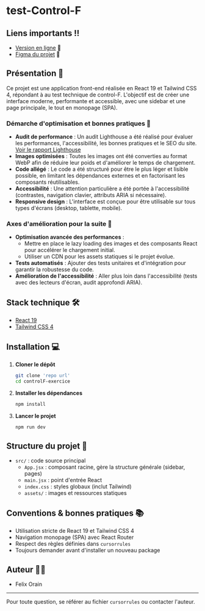 # test-Control-F

## Liens importants ‼️

- [Version en ligne](https://test-control-f.vercel.app/) 🚀
- [Figma du projet](https://www.figma.com/design/P81etWQVPhpMEKQtp2vINJ/Test-Control-F-maquette?node-id=0-1&t=BXZagYSEEMoj3dXM-1) 🎨

## Présentation 📝

Ce projet est une application front-end réalisée en React 19 et Tailwind CSS 4, répondant à au test technique de control-F. L'objectif est de créer une interface moderne, performante et accessible, avec une sidebar et une page principale, le tout en monopage (SPA).

### Démarche d'optimisation et bonnes pratiques 🚀

- **Audit de performance** : Un audit Lighthouse a été réalisé pour évaluer les performances, l'accessibilité, les bonnes pratiques et le SEO du site. [Voir le rapport Lighthouse](https://pagespeed.web.dev/analysis/https-test-control-f-vercel-app/9hmi18ni4g?form_factor=desktop&category=performance&category=accessibility&category=best-practices&category=seo&hl=fr&utm_source=lh-chrome-ext)
- **Images optimisées** : Toutes les images ont été converties au format WebP afin de réduire leur poids et d'améliorer le temps de chargement.
- **Code allégé** : Le code a été structuré pour être le plus léger et lisible possible, en limitant les dépendances externes et en factorisant les composants réutilisables.
- **Accessibilité** : Une attention particulière a été portée à l'accessibilité (contrastes, navigation clavier, attributs ARIA si nécessaire).
- **Responsive design** : L'interface est conçue pour être utilisable sur tous types d'écrans (desktop, tablette, mobile).

### Axes d'amélioration pour la suite 🔭

- **Optimisation avancée des performances** :
  - Mettre en place le lazy loading des images et des composants React pour accélérer le chargement initial.
  - Utiliser un CDN pour les assets statiques si le projet évolue.
- **Tests automatisés** : Ajouter des tests unitaires et d'intégration pour garantir la robustesse du code.
- **Amélioration de l'accessibilité** : Aller plus loin dans l'accessibilité (tests avec des lecteurs d'écran, audit approfondi ARIA).

## Stack technique 🛠️

- [React 19](https://react.dev/)
- [Tailwind CSS 4](https://tailwindcss.com/)

## Installation 💻

1. **Cloner le dépôt**
   ```bash
   git clone 'repo url'
   cd controlF-exercice
   ```
2. **Installer les dépendances**
   ```bash
   npm install
   ```
3. **Lancer le projet**
   ```bash
   npm run dev
   ```

## Structure du projet 📁

- `src/` : code source principal
  - `App.jsx` : composant racine, gère la structure générale (sidebar, pages)
  - `main.jsx` : point d'entrée React
  - `index.css` : styles globaux (inclut Tailwind)
  - `assets/` : images et ressources statiques

## Conventions & bonnes pratiques 📚

- Utilisation stricte de React 19 et Tailwind CSS 4
- Navigation monopage (SPA) avec React Router
- Respect des règles définies dans `cursorrules`
- Toujours demander avant d'installer un nouveau package

## Auteur 👨‍💻

- Felix Orain

---

Pour toute question, se référer au fichier `cursorrules` ou contacter l'auteur.

